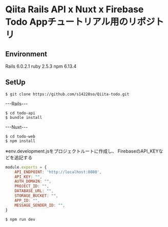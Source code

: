 #  Qiita Rails API x Nuxt x Firebase Todo Appチュートリアル用のリポジトリ


## Environment
Rails 6.0.2.1
ruby 2.5.3
npm 6.13.4


## SetUp

```
$ git clone https://github.com/s14228so/Qiita-todo.git
```

---Rails---

```
$ cd todo-api
$ bundle install
```


---Nuxt---

```
$ cd todo-web
$ npm install
```

※env.development.jsをプロジェクトルートに作成し、
FirebaseのAPI_KEYなどを追記する

```env.development.js
module.exports = {
    API_ENDPOINT: 'http://localhost:8080',
    API_KEY: "",
    AUTH_DOMAIN: "",
    PROJECT_ID: "",
    DATABASE_URL: "",
    STORAGE_BUCKET: "",
    APP_ID: "",
    MESSAGE_SENDER_ID: "",
}
```

```
$ npm run dev 
```